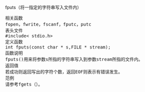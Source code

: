 fputs（将一指定的字符串写入文件内）
<pre>相关函数
fopen，fwrite，fscanf，fputc，putc
表头文件
#include< stdio.h>
定义函数
int fputs(const char * s,FILE * stream);
函数说明
fputs()用来将参数s所指的字符串写入到参数stream所指的文件内。
返回值
若成功则返回写出的字符个数，返回EOF则表示有错误发生。
范例
请参考fgets（）。</pre>
